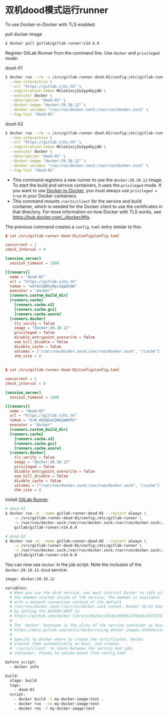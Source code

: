 # 双机dood模式运行runner

To use Docker-in-Docker with TLS enabled:

pull docker image

```bash
$ docker pull gitlab/gitlab-runner:v14.6.0
```

Register GitLab Runner from the command line. Use `docker` and `privileged` mode:

dood-01

```bash
$ docker run --rm -v /srv/gitlab-runner-dood-01/config:/etc/gitlab-runner gitlab/gitlab-runner:v14.6.0 register \
  --non-interactive \
  --url "https://gitlab.sjhz.tk" \
  --registration-token MCssk1xsjZo3yp4GyjAD \
  --executor docker \
  --description "dood-01" \
  --docker-image "docker:20.10.12" \
  --docker-volumes "/var/run/docker.sock:/var/run/docker.sock" \
  --tag-list "dood-01" 
```

dood-02

```bash
$ docker run --rm -v /srv/gitlab-runner-dood-02/config:/etc/gitlab-runner gitlab/gitlab-runner:v14.6.0 register \
  --non-interactive \
  --url "https://gitlab.sjhz.tk" \
  --registration-token MCssk1xsjZo3yp4GyjAD \
  --executor docker \
  --description "dood-02" \
  --docker-image "docker:20.10.12" \
  --docker-volumes "/var/run/docker.sock:/var/run/docker.sock" \
  --tag-list "dood-02" 
```

- This command registers a new runner to use the `docker:20.10.12` image. To start the build and service containers, it uses the `privileged` mode. If you want to use [Docker-in-Docker](https://www.docker.com/blog/docker-can-now-run-within-docker/), you must always use `privileged = true` in your Docker containers.
- This command mounts `/certs/client` for the service and build container, which is needed for the Docker client to use the certificates in that directory. For more information on how Docker with TLS works, see https://hub.docker.com/_/docker/#tls.

The previous command creates a `config.toml` entry similar to this:

```toml
$ cat /srv/gitlab-runner-dood-01/config/config.toml

concurrent = 1
check_interval = 0

[session_server]
  session_timeout = 1800

[[runners]]
  name = "dood-01"
  url = "https://gitlab.sjhz.tk"
  token = "e974cCWRhyMpcdqQGh9B"
  executor = "docker"
  [runners.custom_build_dir]
  [runners.cache]
    [runners.cache.s3]
    [runners.cache.gcs]
    [runners.cache.azure]
  [runners.docker]
    tls_verify = false
    image = "docker:20.10.12"
    privileged = false
    disable_entrypoint_overwrite = false
    oom_kill_disable = false
    disable_cache = false
    volumes = ["/var/run/docker.sock:/var/run/docker.sock", "/cache"]
    shm_size = 0
    
    
$ cat /srv/gitlab-runner-dood-02/config/config.toml

concurrent = 1
check_interval = 0

[session_server]
  session_timeout = 1800

[[runners]]
  name = "dood-02"
  url = "https://gitlab.sjhz.tk"
  token = "XrW_mGGQSwCDWdyWAHPU"
  executor = "docker"
  [runners.custom_build_dir]
  [runners.cache]
    [runners.cache.s3]
    [runners.cache.gcs]
    [runners.cache.azure]
  [runners.docker]
    tls_verify = false
    image = "docker:20.10.12"
    privileged = false
    disable_entrypoint_overwrite = false
    oom_kill_disable = false
    disable_cache = false
    volumes = ["/var/run/docker.sock:/var/run/docker.sock", "/cache"]
    shm_size = 0
```

Install [GitLab Runner](https://docs.gitlab.com/runner/install/).

```bash
# dood-01
$ docker run -d --name gitlab-runner-dood-01 --restart always \
    -v /srv/gitlab-runner-dood-01/config:/etc/gitlab-runner \
    -v /var/run/docker.sock:/var/run/docker.sock:/var/run/docker.sock:/var/run/docker.sock \
    gitlab/gitlab-runner:v14.6.0

# dood-02
$ docker run -d --name gitlab-runner-dood-02 --restart always \
    -v /srv/gitlab-runner-dood-02/config:/etc/gitlab-runner \
    -v /var/run/docker.sock:/var/run/docker.sock:/var/run/docker.sock:/var/run/docker.sock \
    gitlab/gitlab-runner:v14.6.0
```

You can now use `docker` in the job script. Note the inclusion of the `docker:20.10.12-dind` service:

```bash
image: docker:20.10.12

variables:
  # When you use the dind service, you must instruct Docker to talk with
  # the daemon started inside of the service. The daemon is available
  # with a network connection instead of the default
  # /var/run/docker.sock:/var/run/docker.sock socket. Docker 19.03 does this automatically
  # by setting the DOCKER_HOST in
  # https://github.com/docker-library/docker/blob/d45051476babc297257df490d22cbd806f1b11e4/19.03/docker-entrypoint.sh#L23-L29
  #
  # The 'docker' hostname is the alias of the service container as described at
  # https://docs.gitlab.com/ee/ci/docker/using_docker_images.html#accessing-the-services.
  #
  # Specify to Docker where to create the certificates. Docker
  # creates them automatically on boot, and creates
  # `/certs/client` to share between the service and jobs
  # container, thanks to volume mount from config.toml

before_script:
  - docker info

build:
  stage: build
  tags:
    - dood-01
  script:
    - docker build -t my-docker-image:test .
    - docker run --rm my-docker-image:test
    - docker rmi -f my-docker-image:test
```

